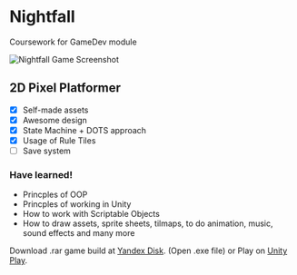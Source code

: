 # Nightfall
Coursework for GameDev module

![Nightfall Game Screenshot](https://user-images.githubusercontent.com/59497202/136425718-c8499c03-03ce-4c1e-aa9f-83faf006f565.png)

## 2D Pixel Platformer 
- [x] Self-made assets
- [x] Awesome design
- [x] State Machine + DOTS approach
- [x] Usage of Rule Tiles
- [ ] Save system

### Have learned!

<ul>
  <li>Princples of OOP</li>
  <li>Princples of working in Unity</li>
  <li>How to work with Scriptable Objects</li>
  <li>How to draw assets, sprite sheets, tilmaps, to do animation, music, sound effects and many more</li>
</ul>

Download .rar game build at <a href="https://disk.yandex.com/d/fShXKh9t45h5QQ" target="_blank">Yandex Disk</a>. (Open .exe file) or
Play on <a href="https://play.unity.com/mg/other/webgl-builds-347126" target="_blank">Unity Play</a>.
